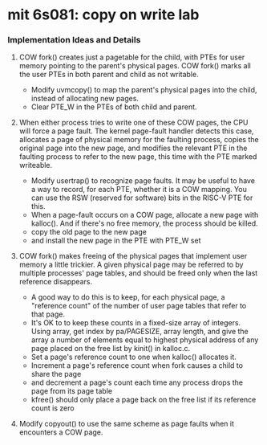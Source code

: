 # mit 6s081: copy on write lab 

### Implementation Ideas and Details 

1. COW fork() creates just a pagetable for the child, with PTEs for user memory pointing to the parent's physical pages. COW fork() marks all the user PTEs in both parent and child as not writable.
   - Modify uvmcopy() to map the parent's physical pages into the child, instead of allocating new pages.
   -  Clear PTE_W in the PTEs of both child and parent. 

2. When either process tries to write one of these COW pages, the CPU will force a page fault. The kernel page-fault handler detects this case, allocates a page of physical memory for the faulting process, copies the original page into the new page, and modifies the relevant PTE in the faulting process to refer to the new page, this time with the PTE marked writeable.
   - Modify usertrap() to recognize page faults. It may be useful to have a way to record, for each PTE, whether it is a COW mapping. You can use the RSW (reserved for software) bits in the RISC-V PTE for this.
   - When a page-fault occurs on a COW page, allocate a new page with kalloc(). And if there's no free memory, the process should be killed.
   - copy the old page to the new page
   - and install the new page in the PTE with PTE_W set

3. COW fork() makes freeing of the physical pages that implement user memory a little trickier. A given physical page may be referred to by multiple processes' page tables, and should be freed only when the last reference disappears.
   - A good way to do this is to keep, for each physical page, a "reference count" of the number of user page tables that refer to that page. 
   - It's OK to to keep these counts in a fixed-size array of integers. Using array, get index by pa/PAGESIZE, array length, and give the array a number of elements equal to highest physical address of any page placed on the free list by kinit() in kalloc.c.
   - Set a page's reference count to one when kalloc() allocates it.
   - Increment a page's reference count when fork causes a child to share the page
   - and decrement a page's count each time any process drops the page from its page table
   - kfree() should only place a page back on the free list if its reference count is zero

4. Modify copyout() to use the same scheme as page faults when it encounters a COW page.
